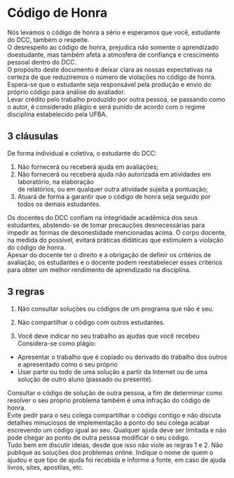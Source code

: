 ﻿Código de Honra
===============

Nós levamos o código de honra a sério e esperamos que você, estudante do DCC, também o respeite.  
O desrespeito ao código de honra, prejudica não somente o aprendizado doestudante, mas também afeta a atmosfera de confiança e crescimento pessoal dentro do DCC.  
O propósito deste documento é deixar clara as nossas expectativas na certeza de que reduziremos o número de violações no código de honra.  
Espera-se que o estudante seja responsável pela produção e envio do próprio código para análise do avaliador.  
Levar crédito pelo trabalho produzido por outra pessoa, se passando como o autor, é considerado plágio e será punido de acordo com o regime disciplina estabelecido pela UFBA.

3 cláusulas
-----------

De forma individual e coletiva, o estudante do DCC:
1. Não fornecerá ou receberá ajuda em avaliações;
2.  Não fornecerá ou receberá ajuda não autorizada em atividades em laboratório, na elaboração  
de relatórios, ou em qualquer outra atividade sujeita a pontuação;
3.  Atuará de forma a garantir que o código de honra seja seguido por todos os demais estudantes.

Os docentes do DCC confiam na integridade acadêmica dos seus estudantes, abstendo-se de tomar precauções desnecessárias para impedir as formas de desonestidade mencionadas acima. O corpo docente, na medida do possível, evitará práticas didáticas que estimulem a violação do código de honra.  
Apesar do docente ter o direito e a obrigação de definir os critérios de avaliação, os estudantes e o docente podem reestabelecer esses critérios para obter um melhor rendimento de aprendizado na disciplina.

3 regras
--------

1.  Não consultar soluções ou códigos de um programa que não é seu.

2.  Não compartilhar o código com outros estudantes.

3.  Você deve indicar no seu trabalho as ajudas que você recebeu  
Considera-se como plágio:
-   Apresentar o trabalho que é copiado ou derivado do trabalho dos
    outros e apresentado como o seu próprio
-   Usar parte ou todo de uma solução a partir da Internet ou de uma
    solução de outro aluno (passado ou presente).

Consultar o código de solução de outra pessoa, a fim de determinar como
resolver o seu próprio problema também é uma infração do código de
honra.  
Evite pedir para o seu colega compartilhar o código contigo e não
discuta detalhes minuciosos de implementação a ponto do seu colega
acabar escrevendo um código igual ao seu. Qualquer ajuda deve ser
limitada e não pode chegar ao ponto de outra pessoa modificar o seu
código.  
Tudo bem em discutir ideias, desde que isso não viole as regras 1 e 2.
Não publique as soluções dos problemas online. Indique o nome de quem o
ajudou e que tipo de ajuda foi recebida e informe a fonte, em caso de
ajuda livros, sites, apostilas, etc.
